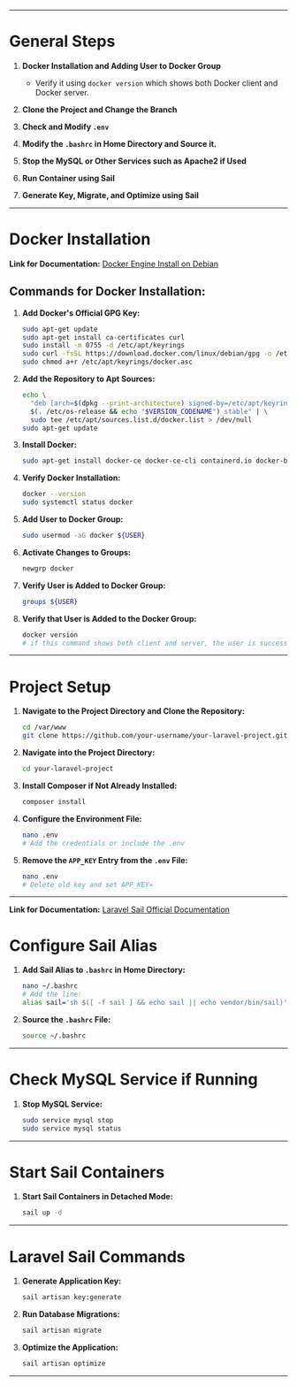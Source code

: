 
---

# General Steps

1. **Docker Installation and Adding User to Docker Group**
    - Verify it using `docker version` which shows both Docker client and Docker server.

2. **Clone the Project and Change the Branch**

3. **Check and Modify `.env`**

4. **Modify the `.bashrc` in Home Directory and Source it.**

5. **Stop the MySQL or Other Services such as Apache2 if Used**

6. **Run Container using Sail**

7. **Generate Key, Migrate, and Optimize using Sail**

---

# Docker Installation

**Link for Documentation:** [Docker Engine Install on Debian](https://docs.docker.com/engine/install/debian/)

## Commands for Docker Installation:

1. **Add Docker's Official GPG Key:**
    ```bash
    sudo apt-get update
    sudo apt-get install ca-certificates curl
    sudo install -m 0755 -d /etc/apt/keyrings
    sudo curl -fsSL https://download.docker.com/linux/debian/gpg -o /etc/apt/keyrings/docker.asc
    sudo chmod a+r /etc/apt/keyrings/docker.asc
    ```

2. **Add the Repository to Apt Sources:**
    ```bash
    echo \
      "deb [arch=$(dpkg --print-architecture) signed-by=/etc/apt/keyrings/docker.asc] https://download.docker.com/linux/debian \
      $(. /etc/os-release && echo "$VERSION_CODENAME") stable" | \
      sudo tee /etc/apt/sources.list.d/docker.list > /dev/null
    sudo apt-get update
    ```

3. **Install Docker:**
    ```bash
    sudo apt-get install docker-ce docker-ce-cli containerd.io docker-buildx-plugin docker-compose-plugin
    ```

4. **Verify Docker Installation:**
    ```bash
    docker --version
    sudo systemctl status docker
    ```

5. **Add User to Docker Group:**
    ```bash
    sudo usermod -aG docker ${USER}
    ```

6. **Activate Changes to Groups:**
    ```bash
    newgrp docker
    ```

7. **Verify User is Added to Docker Group:**
    ```bash
    groups ${USER}
    ```

8. **Verify that User is Added to the Docker Group:**
    ```bash
    docker version 
    # if this command shows both client and server, the user is successfully added
    ```

---

# Project Setup

1. **Navigate to the Project Directory and Clone the Repository:**
    ```bash
    cd /var/www
    git clone https://github.com/your-username/your-laravel-project.git
    ```

2. **Navigate into the Project Directory:**
    ```bash
    cd your-laravel-project
    ```

3. **Install Composer if Not Already Installed:**
    ```bash
    composer install
    ```

4. **Configure the Environment File:**
    ```bash
    nano .env
    # Add the credentials or include the .env
    ```

5. **Remove the `APP_KEY` Entry from the `.env` File:**
    ```bash
    nano .env
    # Delete old key and set APP_KEY=
    ```

---
**Link for Documentation:** [Laravel Sail Official Documentation](https://laravel.com/docs/11.x/sail)

# Configure Sail Alias

1. **Add Sail Alias to `.bashrc` in Home Directory:**
    ```bash
    nano ~/.bashrc
    # Add the line: 
    alias sail='sh $([ -f sail ] && echo sail || echo vendor/bin/sail)'
    ```

2. **Source the `.bashrc` File:**
    ```bash
    source ~/.bashrc
    ```

---

# Check MySQL Service if Running

1. **Stop MySQL Service:**
    ```bash
    sudo service mysql stop 
    sudo service mysql status
    ```

---

# Start Sail Containers

1. **Start Sail Containers in Detached Mode:**
    ```bash
    sail up -d
    ```

---

# Laravel Sail Commands

1. **Generate Application Key:**
    ```bash
    sail artisan key:generate
    ```

2. **Run Database Migrations:**
    ```bash
    sail artisan migrate
    ```

3. **Optimize the Application:**
    ```bash
    sail artisan optimize
    ```

---

